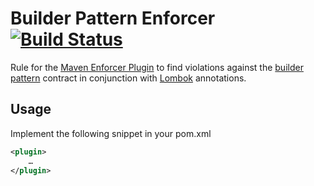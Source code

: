 # Builder Pattern Enforcer [![Build Status](https://travis-ci.org/mle-enso/build-pattern-enforcer.svg?branch=master)](https://travis-ci.org/mle-enso/build-pattern-enforcer)

Rule for the [Maven Enforcer Plugin](https://maven.apache.org/enforcer/maven-enforcer-plugin/) to find violations against the [builder pattern](https://en.wikipedia.org/wiki/Builder_pattern) contract in conjunction with [Lombok](https://projectlombok.org/) annotations.


## Usage

Implement the following snippet in your pom.xml

```xml
<plugin>
	…
</plugin>
```
